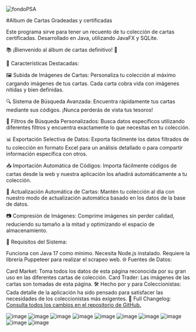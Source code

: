 ![fondoPSA](https://github.com/user-attachments/assets/0c6e92d2-db09-4071-beb0-15f55bb6938f)

#Album de Cartas Gradeadas y certificadas

Este programa sirve para tener un recuento de tu colección de cartas certificadas. Desarrollado en Java, utilizando JavaFX y SQLite.

📚 ¡Bienvenido al álbum de cartas definitivo! 🎉

🚀 Características Destacadas:

🖼️ Subida de Imágenes de Cartas: Personaliza tu colección al máximo cargando imágenes de tus cartas. Cada carta cobra vida con imágenes nítidas y bien definidas.

🔍 Sistema de Búsqueda Avanzada: Encuentra rápidamente tus cartas mediante sus códigos. ¡Nunca perderás de vista tus tesoros!

🔎 Filtros de Búsqueda Personalizados: Busca datos específicos utilizando diferentes filtros y encuentra exactamente lo que necesitas en tu colección.

📊 Exportación Selectiva de Datos: Exporta fácilmente los datos filtrados de tu colección en formato Excel para un análisis detallado o para compartir información específica con otros.

📥 Importación Automática de Códigos: Importa fácilmente códigos de cartas desde la web y nuestra aplicación los añadirá automáticamente a tu colección.

🔄 Actualización Automática de Cartas: Mantén tu colección al día con nuestro modo de actualización automática basado en los datos de la base de datos.

📷 Compresión de Imágenes: Comprime imágenes sin perder calidad, reduciendo su tamaño a la mitad y optimizando el espacio de almacenamiento.

🔧 Requisitos del Sistema:

Funciona con Java 17 como mínimo.
Necesita Node.js instalado.
Requiere la librería Puppeteer para realizar el scrapeo web.
🌐 Fuentes de Datos:

Card Market: Toma todos los datos de esta página reconocida por su gran uso en las diferentes cartas de colección.
Card Trader: Las imágenes de las cartas son tomadas de esta página.
🛠️ Hecho por y para Coleccionistas: Cada detalle de la aplicación ha sido pensado para satisfacer las necesidades de los coleccionistas más exigentes.
📜 Full Changelog: [Consulta todos los cambios en el repositorio de GitHub.](https://github.com/AlejandroRodriguezM/Album-Cartas/compare/main...V1.0)

![image](https://github.com/AlejandroRodriguezM/Album-Cartas/assets/104910719/676bfa60-399c-4dde-80c3-5082a92e755a)
![image](https://github.com/AlejandroRodriguezM/Album-Cartas/assets/104910719/df1461ec-0f0c-4846-8711-12d6f7471c5a)
![image](https://github.com/AlejandroRodriguezM/Album-Cartas/assets/104910719/9e02a725-8f76-4b06-898f-5ad19a57cdb6)
![image](https://github.com/user-attachments/assets/fa964e50-1bd9-44c8-ac65-5dfbd9dbb8cc)
![image](https://github.com/user-attachments/assets/60c5cdd6-81fd-4305-abc7-4448b37ac037)
![image](https://github.com/user-attachments/assets/13c98c02-060a-4190-b94b-6d3d2786d140)
![image](https://github.com/user-attachments/assets/2cc1a83a-440b-4e70-b49c-cac902f48c93)
![image](https://github.com/user-attachments/assets/4b775df8-e7ea-44d8-8523-fe315bc6b0a7)
![image](https://github.com/user-attachments/assets/6195902b-7443-4f91-82fa-205b94ec639c)
![image](https://github.com/user-attachments/assets/5473cac4-8c93-483c-9a0f-1dc5846dc061)
